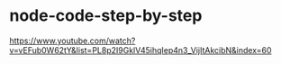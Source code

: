 # node-code-step-by-step


https://www.youtube.com/watch?v=vEFub0W62tY&list=PL8p2I9GklV45ihqIep4n3_VijItAkcibN&index=60